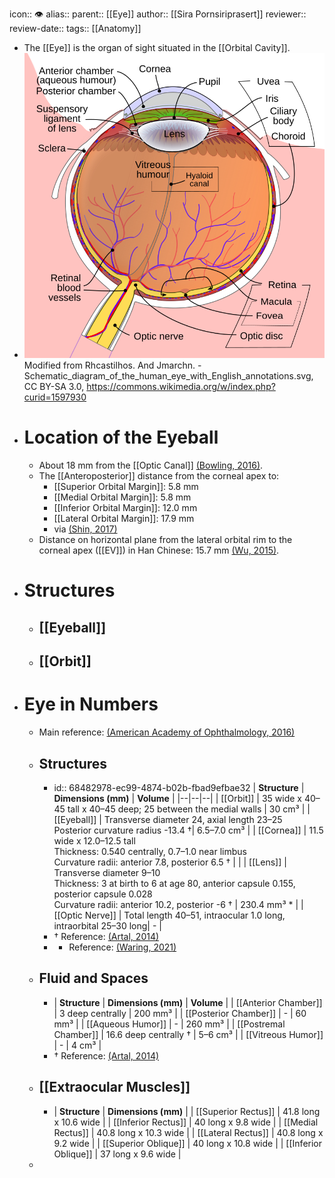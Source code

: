 icon:: 👁️
alias::
parent:: [[Eye]] 
author:: [[Sira Pornsiriprasert]] 
reviewer::
review-date::
tags:: [[Anatomy]]

- The [[Eye]] is the organ of sight situated in the [[Orbital Cavity]].
- ![Schematic_diagram_of_the_human_eye_en.svg](../assets/Schematic_diagram_of_the_human_eye_en_1749557128681_0.svg)
  Modified from Rhcastilhos. And Jmarchn. - Schematic_diagram_of_the_human_eye_with_English_annotations.svg, CC BY-SA 3.0, https://commons.wikimedia.org/w/index.php?curid=1597930
- # Location of the Eyeball
	- About 18 mm from the [[Optic Canal]] [(Bowling, 2016)]([[References/bowlingKanskisClinicalOphthalmology2016]]).
	- The [[Anteroposterior]] distance from the corneal apex to:
		- [[Superior Orbital Margin]]: 5.8 mm
		- [[Medial Orbital Margin]]: 5.8 mm
		- [[Inferior Orbital Margin]]: 12.0 mm
		- [[Lateral Orbital Margin]]: 17.9 mm
		- via [(Shin, 2017)]([[References/shinThreedimensionalTopographicRelationships2017]])
	- Distance on horizontal plane from the lateral orbital rim to the corneal apex ([[EV]]) in Han Chinese: 15.7 mm [(Wu, 2015)]([[References/wuNormalValuesHertel2015]]).
- # Structures
	- ## [[Eyeball]]
	- ## [[Orbit]]
- # Eye in Numbers
	- Main reference: [(American Academy of Ophthalmology, 2016)]([[References/americanacademyofophthalmologyFundamentalsPrinciplesOphthalmology2016]])
	- ## Structures
		- id:: 68482978-ec99-4874-b02b-fbad9efbae32
		  | **Structure**     | **Dimensions (mm)**   |    **Volume**      |
		  |--|--|--|
		  | [[Orbit]]  | 35 wide x 40–45 tall x 40–45 deep; 25 between the medial walls                                                                 | 30 cm³ |
		  | [[Eyeball]]        | Transverse diameter 24, axial length 23–25 <br />Posterior curvature radius -13.4 †| 6.5–7.0 cm³ |
		  | [[Cornea]]      | 11.5 wide x 12.0–12.5 tall <br />Thickness: 0.540 centrally, 0.7–1.0 near limbus <br /> Curvature radii: anterior 7.8, posterior 6.5 † |                                |
		  | [[Lens]]      | Transverse diameter 9–10 <br />Thickness: 3 at birth to 6 at age 80, anterior capsule 0.155, posterior capsule 0.028 <br />Curvature radii: anterior 10.2, posterior -6 † | 230.4 mm³ *                    |
		  | [[Optic Nerve]]           | Total length 40–51, intraocular 1.0 long, intraorbital 25–30 long| -                              |
		- † Reference: [(Artal, 2014)]([[References/artalOpticsEyeIts2014]])
		- * Reference: [(Waring, 2021)]([[References/waringCorrelationIntraoperativeOptical2021]])
	- ## Fluid and Spaces
		- | **Structure**         | **Dimensions (mm)**                                                                                              | **Volume**                     |
		  | [[Anterior Chamber]]       | 3 deep centrally                                                                                                 | 200 mm³                        |
		  | [[Posterior Chamber]]     | -                                                                                                                | 60 mm³                         |
		  | [[Aqueous Humor]]         | -                                                                                                                | 260 mm³                        |
		  | [[Postremal Chamber]]     | 16.6 deep centrally †                                                                                            | 5–6 cm³                        |
		  | [[Vitreous Humor]]        | -                                                                                                                | 4 cm³                          |
		- † Reference: [(Artal, 2014)]([[References/artalOpticsEyeIts2014]])
	- ## [[Extraocular Muscles]]
		- | **Structure**         | **Dimensions (mm)**              | 
		  | [[Superior Rectus]]      | 41.8 long x 10.6 wide               | 
		  | [[Inferior Rectus]]        | 40 long x 9.8 wide                   | 
		  | [[Medial Rectus]]         | 40.8 long x 10.3 wide              | 
		  | [[Lateral Rectus]]         | 40.8 long x 9.2 wide                | 
		  | [[Superior Oblique]]     | 40 long x 10.8 wide                 |
		  | [[Inferior Oblique]]      | 37 long x 9.6 wide                     |
	-